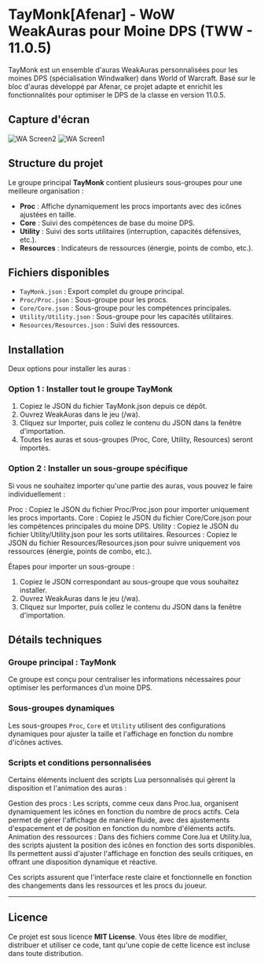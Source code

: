 # TayMonk[Afenar] - WoW WeakAuras pour Moine DPS (TWW - 11.0.5)

TayMonk est un ensemble d'auras WeakAuras personnalisées pour les moines DPS (spécialisation Windwalker) dans World of Warcraft. 
Basé sur le bloc d'auras développé par Afenar, ce projet adapte et enrichit les fonctionnalités pour optimiser le DPS de la classe en version 11.0.5.

## Capture d'écran 

![WA Screen2](MonkDPS-WA-Lua/Images/monk_shado-pan_display.png) ![WA Screen1](MonkDPS-WA-Lua/Images/monk_celestial_display.png) 

## Structure du projet

Le groupe principal **TayMonk** contient plusieurs sous-groupes pour une meilleure organisation :

- **Proc** : Affiche dynamiquement les procs importants avec des icônes ajustées en taille.
- **Core** : Suivi des compétences de base du moine DPS.
- **Utility** : Suivi des sorts utilitaires (interruption, capacités défensives, etc.).
- **Resources** : Indicateurs de ressources (énergie, points de combo, etc.).

## Fichiers disponibles

- `TayMonk.json` : Export complet du groupe principal.
- `Proc/Proc.json` : Sous-groupe pour les procs.
- `Core/Core.json` : Sous-groupe pour les compétences principales.
- `Utility/Utility.json` : Sous-groupe pour les capacités utilitaires.
- `Resources/Resources.json` : Suivi des ressources.

## Installation

Deux options pour installer les auras :

### Option 1 : Installer tout le groupe TayMonk
1. Copiez le JSON du fichier TayMonk.json depuis ce dépôt.
2. Ouvrez WeakAuras dans le jeu (/wa).
3. Cliquez sur Importer, puis collez le contenu du JSON dans la fenêtre d'importation.
4. Toutes les auras et sous-groupes (Proc, Core, Utility, Resources) seront importés.

### Option 2 : Installer un sous-groupe spécifique
Si vous ne souhaitez importer qu'une partie des auras, vous pouvez le faire individuellement :

Proc : Copiez le JSON du fichier Proc/Proc.json pour importer uniquement les procs importants.
Core : Copiez le JSON du fichier Core/Core.json pour les compétences principales du moine DPS.
Utility : Copiez le JSON du fichier Utility/Utility.json pour les sorts utilitaires.
Resources : Copiez le JSON du fichier Resources/Resources.json pour suivre uniquement vos ressources (énergie, points de combo, etc.).

Étapes pour importer un sous-groupe :
1. Copiez le JSON correspondant au sous-groupe que vous souhaitez installer.
2. Ouvrez WeakAuras dans le jeu (/wa).
3. Cliquez sur Importer, puis collez le contenu du JSON dans la fenêtre d'importation.

## Détails techniques

### Groupe principal : TayMonk
Ce groupe est conçu pour centraliser les informations nécessaires pour optimiser les performances d’un moine DPS.

### Sous-groupes dynamiques
Les sous-groupes `Proc`, `Core` et `Utility` utilisent des configurations dynamiques pour ajuster la taille et l'affichage en fonction du nombre d'icônes actives.

### Scripts et conditions personnalisées
Certains éléments incluent des scripts Lua personnalisés qui gèrent la disposition et l'animation des auras :

Gestion des procs : Les scripts, comme ceux dans Proc.lua, organisent dynamiquement les icônes en fonction du nombre de procs actifs. Cela permet de gérer l'affichage de manière fluide, avec des ajustements d'espacement et de position en fonction du nombre d'éléments actifs.
Animation des ressources : Dans des fichiers comme Core.lua et Utility.lua, des scripts ajustent la position des icônes en fonction des sorts disponibles. Ils permettent aussi d'ajuster l'affichage en fonction des seuils critiques, en offrant une disposition dynamique et réactive.

Ces scripts assurent que l'interface reste claire et fonctionnelle en fonction des changements dans les ressources et les procs du joueur.

---

## Licence

Ce projet est sous licence **MIT License**.
Vous êtes libre de modifier, distribuer et utiliser ce code, tant qu'une copie de cette licence est incluse dans toute distribution.
